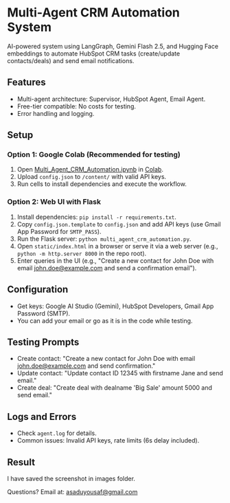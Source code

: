 # Multi-Agent CRM Automation System

AI-powered system using LangGraph, Gemini Flash 2.5, and Hugging Face embeddings to automate HubSpot CRM tasks (create/update contacts/deals) and send email notifications.

## Features
- Multi-agent architecture: Supervisor, HubSpot Agent, Email Agent.
- Free-tier compatible: No costs for testing.
- Error handling and logging.

## Setup

### Option 1: Google Colab (Recommended for testing)
1. Open [Multi_Agent_CRM_Automation.ipynb](Multi_Agent_CRM_Automation.ipynb) in [Colab](https://colab.research.google.com).
2. Upload `config.json` to `/content/` with valid API keys.
3. Run cells to install dependencies and execute the workflow.

### Option 2: Web UI with Flask
1. Install dependencies: `pip install -r requirements.txt`.
2. Copy `config.json.template` to `config.json` and add API keys (use Gmail App Password for `SMTP_PASS`).
3. Run the Flask server: `python multi_agent_crm_automation.py`.
4. Open `static/index.html` in a browser or serve it via a web server (e.g., `python -m http.server 8000` in the repo root).
5. Enter queries in the UI (e.g., "Create a new contact for John Doe with email john.doe@example.com and send a confirmation email").

## Configuration
- Get keys: Google AI Studio (Gemini), HubSpot Developers, Gmail App Password (SMTP).
- You can add your email or go as it is in the code while testing. 

## Testing Prompts
- Create contact: "Create a new contact for John Doe with email john.doe@example.com and send confirmation."
- Update contact: "Update contact ID 12345 with firstname Jane and send email."
- Create deal: "Create deal with dealname 'Big Sale' amount 5000 and send email."

## Logs and Errors
- Check `agent.log` for details.
- Common issues: Invalid API keys, rate limits (6s delay included).

## Result
I have saved the screenshot in images folder.

Questions?  Email at: asaduyousaf@gmail.com
